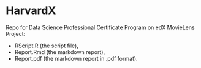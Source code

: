 # HarvardX
Repo for Data Science Professional Certificate Program on edX
MovieLens Project:
- RScript.R (the script file),
- Report.Rmd (the markdown report),
- Report.pdf (the markdown report in .pdf format).
